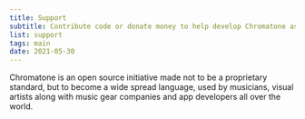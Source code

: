 ```yaml
---
title: Support
subtitle: Contribute code or donate money to help develop Chromatone as an open source project
list: support
tags: main
date: 2021-05-30
---
```


Chromatone is an open source initiative made not to be a proprietary standard, but to become a wide spread language, used by musicians, visual artists along with music gear companies and app developers all over the world.